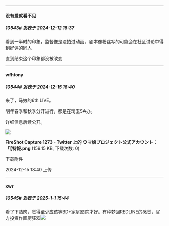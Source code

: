 ﻿
*****

####  没有爱就看不见  
##### 10543#       发表于 2024-12-12 18:37

看到一半时的印象，监督像是没拍过动画，剧本像粉丝写的可能会在社区讨论中得到好评的同人

直到结束这个印象都没被改变

*****

####  wfhtony  
##### 10544#       发表于 2024-12-15 18:40

来了，马娘的6th LIVE。

明年春季和秋季分开进行，都是在琦玉SA办。

详细信息后续公开。

<img src="https://img.saraba1st.com/forum/202412/15/184020a5b2btzd110uzgpd.png" referrerpolicy="no-referrer">

<strong>FireShot Capture 1273 - Twitter 上的 ウマ娘プロジェクト公式アカウント：「【特報.png</strong> (159.15 KB, 下载次数: 0)

下载附件

2024-12-15 18:40 上传

*****

####  xwr  
##### 10545#       发表于 2025-1-1 15:44

看了下熟肉，觉得至少应该等BD+家庭影院才好。有种梦回REDLINE的感觉，官方投资作画厨狂欢<img src="https://static.saraba1st.com/image/smiley/face2017/068.png" referrerpolicy="no-referrer">

